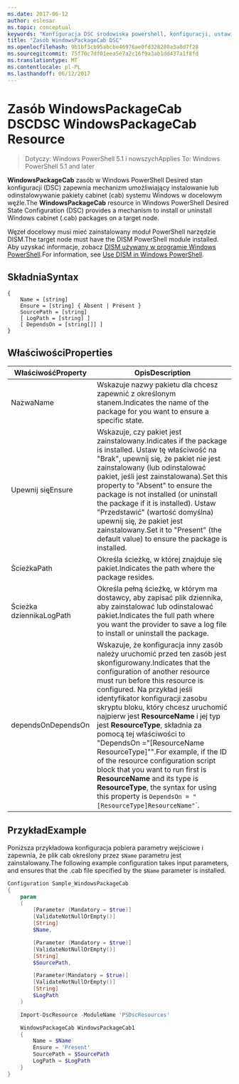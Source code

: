 ```yaml
---
ms.date: 2017-06-12
author: eslesar
ms.topic: conceptual
keywords: "Konfiguracja DSC środowiska powershell, konfiguracji, ustawienia"
title: "Zasób WindowsPackageCab DSC"
ms.openlocfilehash: 9b1bf3cb95abcbe46976ae0fd328280a3a8d7f28
ms.sourcegitcommit: 75f70c7df01eea5e7a2c16f9a3ab1dd437a1f8fd
ms.translationtype: MT
ms.contentlocale: pl-PL
ms.lasthandoff: 06/12/2017
---
```

# <a name="dsc-windowspackagecab-resource"></a><span data-ttu-id="e4d13-103">Zasób WindowsPackageCab DSC</span><span class="sxs-lookup"><span data-stu-id="e4d13-103">DSC WindowsPackageCab Resource</span></span>

> <span data-ttu-id="e4d13-104">Dotyczy: Windows PowerShell 5.1 i nowszych</span><span class="sxs-lookup"><span data-stu-id="e4d13-104">Applies To: Windows PowerShell 5.1 and later</span></span>

<span data-ttu-id="e4d13-105">**WindowsPackageCab** zasób w Windows PowerShell Desired stan konfiguracji (DSC) zapewnia mechanizm umożliwiający instalowanie lub odinstalowywanie pakiety cabinet (cab) systemu Windows w docelowym węźle.</span><span class="sxs-lookup"><span data-stu-id="e4d13-105">The **WindowsPackageCab** resource in Windows PowerShell Desired State Configuration (DSC) provides a mechanism to install or uninstall Windows cabinet (.cab) packages on a target node.</span></span>

<span data-ttu-id="e4d13-106">Węzeł docelowy musi mieć zainstalowany moduł PowerShell narzędzie DISM.</span><span class="sxs-lookup"><span data-stu-id="e4d13-106">The target node must have the DISM PowerShell module installed.</span></span> <span data-ttu-id="e4d13-107">Aby uzyskać informacje, zobacz [DISM używany w programie Windows PowerShell](https://msdn.microsoft.com/en-us/windows/hardware/commercialize/manufacture/desktop/use-dism-in-windows-powershell-s14).</span><span class="sxs-lookup"><span data-stu-id="e4d13-107">For information, see [Use DISM in Windows PowerShell](https://msdn.microsoft.com/en-us/windows/hardware/commercialize/manufacture/desktop/use-dism-in-windows-powershell-s14).</span></span> 


## <a name="syntax"></a><span data-ttu-id="e4d13-108">Składnia</span><span class="sxs-lookup"><span data-stu-id="e4d13-108">Syntax</span></span>

```
{
    Name = [string]
    Ensure = [string] { Absent | Present }
    SourcePath = [string]
    [ LogPath = [string] ]
    [ DependsOn = [string[]] ]
}
```

## <a name="properties"></a><span data-ttu-id="e4d13-109">Właściwości</span><span class="sxs-lookup"><span data-stu-id="e4d13-109">Properties</span></span>

|  <span data-ttu-id="e4d13-110">Właściwość</span><span class="sxs-lookup"><span data-stu-id="e4d13-110">Property</span></span>  |  <span data-ttu-id="e4d13-111">Opis</span><span class="sxs-lookup"><span data-stu-id="e4d13-111">Description</span></span>   | 
|---|---| 
| <span data-ttu-id="e4d13-112">Nazwa</span><span class="sxs-lookup"><span data-stu-id="e4d13-112">Name</span></span>| <span data-ttu-id="e4d13-113">Wskazuje nazwy pakietu dla chcesz zapewnić z określonym stanem.</span><span class="sxs-lookup"><span data-stu-id="e4d13-113">Indicates the name of the package for you want to ensure a specific state.</span></span>| 
| <span data-ttu-id="e4d13-114">Upewnij się</span><span class="sxs-lookup"><span data-stu-id="e4d13-114">Ensure</span></span>| <span data-ttu-id="e4d13-115">Wskazuje, czy pakiet jest zainstalowany.</span><span class="sxs-lookup"><span data-stu-id="e4d13-115">Indicates if the package is installed.</span></span> <span data-ttu-id="e4d13-116">Ustaw tę właściwość na "Brak", upewnij się, że pakiet nie jest zainstalowany (lub odinstalować pakiet, jeśli jest zainstalowana).</span><span class="sxs-lookup"><span data-stu-id="e4d13-116">Set this property to "Absent" to ensure the package is not installed (or uninstall the package if it is installed).</span></span> <span data-ttu-id="e4d13-117">Ustaw "Przedstawić" (wartość domyślna) upewnij się, że pakiet jest zainstalowany.</span><span class="sxs-lookup"><span data-stu-id="e4d13-117">Set it to "Present" (the default value) to ensure the package is installed.</span></span>|
| <span data-ttu-id="e4d13-118">Ścieżka</span><span class="sxs-lookup"><span data-stu-id="e4d13-118">Path</span></span>| <span data-ttu-id="e4d13-119">Określa ścieżkę, w której znajduje się pakiet.</span><span class="sxs-lookup"><span data-stu-id="e4d13-119">Indicates the path where the package resides.</span></span>| 
| <span data-ttu-id="e4d13-120">Ścieżka dziennika</span><span class="sxs-lookup"><span data-stu-id="e4d13-120">LogPath</span></span>| <span data-ttu-id="e4d13-121">Określa pełną ścieżkę, w którym ma dostawcy, aby zapisać plik dziennika, aby zainstalować lub odinstalować pakiet.</span><span class="sxs-lookup"><span data-stu-id="e4d13-121">Indicates the full path where you want the provider to save a log file to install or uninstall the package.</span></span>| 
| <span data-ttu-id="e4d13-122">dependsOn</span><span class="sxs-lookup"><span data-stu-id="e4d13-122">DependsOn</span></span> | <span data-ttu-id="e4d13-123">Wskazuje, że konfiguracja inny zasób należy uruchomić przed ten zasób jest skonfigurowany.</span><span class="sxs-lookup"><span data-stu-id="e4d13-123">Indicates that the configuration of another resource must run before this resource is configured.</span></span> <span data-ttu-id="e4d13-124">Na przykład jeśli identyfikator konfiguracji zasobu skryptu bloku, który chcesz uruchomić najpierw jest **ResourceName** i jej typ jest **ResourceType**, składnia za pomocą tej właściwości to "DependsOn ="[ResourceName ResourceType]"".</span><span class="sxs-lookup"><span data-stu-id="e4d13-124">For example, if the ID of the resource configuration script block that you want to run first is **ResourceName** and its type is **ResourceType**, the syntax for using this property is `DependsOn = "[ResourceType]ResourceName"`\`.</span></span>| 

## <a name="example"></a><span data-ttu-id="e4d13-125">Przykład</span><span class="sxs-lookup"><span data-stu-id="e4d13-125">Example</span></span>

<span data-ttu-id="e4d13-126">Poniższa przykładowa konfiguracja pobiera parametry wejściowe i zapewnia, że plik cab określony przez `$Name` parametru jest zainstalowany.</span><span class="sxs-lookup"><span data-stu-id="e4d13-126">The following example configuration takes input parameters, and ensures that the .cab file specified by the `$Name` parameter is installed.</span></span>

```powershell
Configuration Sample_WindowsPackageCab
{
    param
    (
        [Parameter (Mandatory = $true)]
        [ValidateNotNullOrEmpty()]
        [String]
        $Name,

        [Parameter (Mandatory = $true)]
        [ValidateNotNullOrEmpty()]
        [String]
        $SourcePath,

        [Parameter(Mandatory = $true)]
        [ValidateNotNullOrEmpty()]
        [String]
        $LogPath
    )

    Import-DscResource -ModuleName 'PSDscResources'

    WindowsPackageCab WindowsPackageCab1
    {
        Name = $Name
        Ensure = 'Present'
        SourcePath = $SourcePath
        LogPath = $LogPath
    }
}
```

